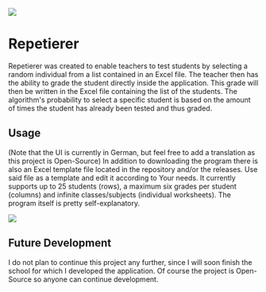 
![](https://raw.githubusercontent.com/srpnt3/Repetierer/master/public/images/banner.png)

# Repetierer
Repetierer was created to enable teachers to test students by selecting a random individual from a list contained in an Excel file.
The teacher then has the ability to grade the student directly inside the application.
This grade will then be written in the Excel file containing the list of the students.
The algorithm's probability to select a specific student is based on the amount of times the student has already been tested and thus graded.

## Usage
(Note that the UI is currently in German, but feel free to add a translation as this project is Open-Source)
In addition to downloading the program there is also an Excel template file located in the repository and/or the releases.
Use said file as a template and edit it according to Your needs.
It currently supports up to 25 students (rows), a maximum six grades per student (columns) and infinite classes/subjects (individual worksheets).
The program itself is pretty self-explanatory.

![](https://raw.githubusercontent.com/srpnt3/Repetierer/master/public/images/preview.png)

## Future Development
I do not plan to continue this project any further, since I will soon finish the school for which I developed the application.
Of course the project is Open-Source so anyone can continue development.
